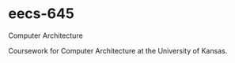 # eecs-645
Computer Architecture

Coursework for Computer Architecture at the University of Kansas.
